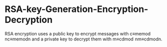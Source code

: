 # RSA-key-Generation-Encryption-Decryption
RSA encryption uses a public key to encrypt messages with c≡memod  nc≡memodn and a private key to decrypt them with m≡cdmod  nm≡cdmodn.
